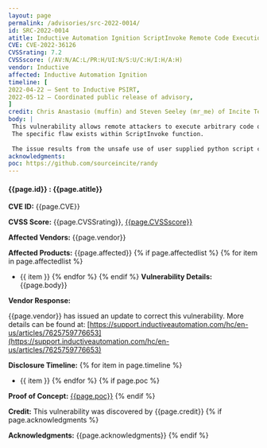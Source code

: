 ```yaml
---
layout: page
permalink: /advisories/src-2022-0014/
id: SRC-2022-0014
atitle: Inductive Automation Ignition ScriptInvoke Remote Code Execution Vulnerability
CVE: CVE-2022-36126
CVSSrating: 7.2
CVSSscore: (/AV:N/AC:L/PR:H/UI:N/S:U/C:H/I:H/A:H)
vendor: Inductive
affected: Inductive Automation Ignition
timeline: [
2022-04-22 – Sent to Inductive PSIRT,
2022-05-12 – Coordinated public release of advisory,
]
credit: Chris Anastasio (muffin) and Steven Seeley (mr_me) of Incite Team
body: |
 This vulnerability allows remote attackers to execute arbitrary code on affected installations of Inductive Automation Ignition. Although authentication is required to exploit this vulnerability, the existing authentication mechanism can be bypassed.
 The specific flaw exists within ScriptInvoke function. 
 
 The issue results from the unsafe use of user supplied python script code that is compiled and executed at runtime.
acknowledgments:
poc: https://github.com/sourceincite/randy
---
```


#### **{{page.id}} : {{page.atitle}}**

**CVE ID:**
{{page.CVE}}

**CVSS Score:**
{{page.CVSSrating}}, [{{page.CVSSscore}}](https://nvd.nist.gov/vuln-metrics/cvss/v3-calculator?vector={{page.CVSSscore}})

**Affected Vendors:**
{{page.vendor}}

**Affected Products:**
{{page.affected}}
{% if page.affectedlist %}
{% for item in page.affectedlist %}
  - {{ item }}
{% endfor %}
{% endif %}
**Vulnerability Details:**
{{page.body}}

**Vendor Response:**

{{page.vendor}} has issued an update to correct this vulnerability. More details can be found at: [https://support.inductiveautomation.com/hc/en-us/articles/7625759776653](https://support.inductiveautomation.com/hc/en-us/articles/7625759776653)

**Disclosure Timeline:**
{% for item in page.timeline %}
  - {{ item }}
{% endfor %}
{% if page.poc %}

**Proof of Concept:**
[{{page.poc}}]({{page.poc}})
{% endif %}

**Credit:**
This vulnerability was discovered by {{page.credit}}
{% if page.acknowledgments %}

**Acknowledgments:**
{{page.acknowledgments}}
{% endif %}
